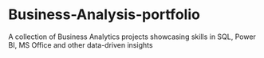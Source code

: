# Business-Analysis-portfolio
A collection of Business Analytics projects showcasing skills in SQL, Power BI, MS Office and other data-driven insights
